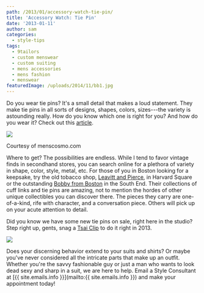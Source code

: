 ```yaml
---
path: /2013/01/accessory-watch-tie-pin/
title: 'Accessory Watch: Tie Pin'
date: '2013-01-11'
author: sam
categories:
  - style-tips
tags:
  - 9tailors
  - custom menswear
  - custom suiting
  - mens accessories
  - mens fashion
  - menswear
featuredImage: /uploads/2014/11/bb1.jpg
---
```

Do you wear tie pins? It's a small detail that makes a loud statement. They make tie pins in all sorts of designs, shapes, colors, sizes---the variety is astounding really. How do you know which one is right for you? And how do you wear it? Check out this [article](http://www.ehow.com/how_4856617_wear-tie-pin.html).

[![](http://1.bp.blogspot.com/-tGiIjKRxbYk/UJ6ooZf6oaI/AAAAAAAABdc/Z_nAbeaKkFE/s1600/how-to-use-tie-pin.jpg)](http://1.bp.blogspot.com/-tGiIjKRxbYk/UJ6ooZf6oaI/AAAAAAAABdc/Z_nAbeaKkFE/s1600/how-to-use-tie-pin.jpg)

Courtesy of menscosmo.com

Where to get? The possibilities are endless. While I tend to favor vintage finds in secondhand stores, you can search online for a plethora of variety in shape, color, style, metal, etc. For those of you in Boston looking for a keepsake, try the old tobacco shop, [Leavitt and Pierce](http://leavitt-peirce.com/), in Harvard Square or the outstanding [Bobby from Boston](http://www.yelp.com/biz/bobby-from-boston-boston) in the South End. Their collections of cuff links and tie pins are amazing, not to mention the hordes of other unique collectibles you can discover there. The pieces they carry are one-of-a-kind, rife with character, and a conversation piece. Others will pick up on your acute attention to detail.

Did you know we have some new tie pins on sale, right here in the studio? Step right up, gents, snag a [Tsai Clip](http://www.tsaiclip.com/) to do it right in 2013.

[![](http://2.bp.blogspot.com/-5bfIWLLZd_s/UPBBC7ONFpI/AAAAAAAABpA/47Z8pZ5oUfQ/s1600/319606_10151557751129251_1544735795_n.jpeg)](http://2.bp.blogspot.com/-5bfIWLLZd_s/UPBBC7ONFpI/AAAAAAAABpA/47Z8pZ5oUfQ/s1600/319606_10151557751129251_1544735795_n.jpeg)

Does your discerning behavior extend to your suits and shirts? Or maybe you've never considered all the intricate parts that make up an outfit. Whether you're the savvy fashionable guy or just a man who wants to look dead sexy and sharp in a suit, we are here to help. Email a Style Consultant at [{{ site.emails.info }}](mailto:{{ site.emails.info }}) and make your appointment today!